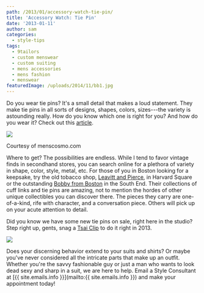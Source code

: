 ```yaml
---
path: /2013/01/accessory-watch-tie-pin/
title: 'Accessory Watch: Tie Pin'
date: '2013-01-11'
author: sam
categories:
  - style-tips
tags:
  - 9tailors
  - custom menswear
  - custom suiting
  - mens accessories
  - mens fashion
  - menswear
featuredImage: /uploads/2014/11/bb1.jpg
---
```

Do you wear tie pins? It's a small detail that makes a loud statement. They make tie pins in all sorts of designs, shapes, colors, sizes---the variety is astounding really. How do you know which one is right for you? And how do you wear it? Check out this [article](http://www.ehow.com/how_4856617_wear-tie-pin.html).

[![](http://1.bp.blogspot.com/-tGiIjKRxbYk/UJ6ooZf6oaI/AAAAAAAABdc/Z_nAbeaKkFE/s1600/how-to-use-tie-pin.jpg)](http://1.bp.blogspot.com/-tGiIjKRxbYk/UJ6ooZf6oaI/AAAAAAAABdc/Z_nAbeaKkFE/s1600/how-to-use-tie-pin.jpg)

Courtesy of menscosmo.com

Where to get? The possibilities are endless. While I tend to favor vintage finds in secondhand stores, you can search online for a plethora of variety in shape, color, style, metal, etc. For those of you in Boston looking for a keepsake, try the old tobacco shop, [Leavitt and Pierce](http://leavitt-peirce.com/), in Harvard Square or the outstanding [Bobby from Boston](http://www.yelp.com/biz/bobby-from-boston-boston) in the South End. Their collections of cuff links and tie pins are amazing, not to mention the hordes of other unique collectibles you can discover there. The pieces they carry are one-of-a-kind, rife with character, and a conversation piece. Others will pick up on your acute attention to detail.

Did you know we have some new tie pins on sale, right here in the studio? Step right up, gents, snag a [Tsai Clip](http://www.tsaiclip.com/) to do it right in 2013.

[![](http://2.bp.blogspot.com/-5bfIWLLZd_s/UPBBC7ONFpI/AAAAAAAABpA/47Z8pZ5oUfQ/s1600/319606_10151557751129251_1544735795_n.jpeg)](http://2.bp.blogspot.com/-5bfIWLLZd_s/UPBBC7ONFpI/AAAAAAAABpA/47Z8pZ5oUfQ/s1600/319606_10151557751129251_1544735795_n.jpeg)

Does your discerning behavior extend to your suits and shirts? Or maybe you've never considered all the intricate parts that make up an outfit. Whether you're the savvy fashionable guy or just a man who wants to look dead sexy and sharp in a suit, we are here to help. Email a Style Consultant at [{{ site.emails.info }}](mailto:{{ site.emails.info }}) and make your appointment today!